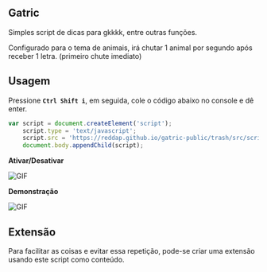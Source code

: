## Gatric

Simples script de dicas para gkkkk, entre outras funções.

Configurado para o tema de animais, irá chutar 1 animal por segundo após receber 1 letra.
(primeiro chute imediato)


## Usagem

Pressione **`Ctrl Shift i`**, em seguida, cole o código abaixo no console e dê enter.

```js
var script = document.createElement('script');
    script.type = 'text/javascript';
    script.src = 'https://reddap.github.io/gatric-public/trash/src/script.js';
    document.body.appendChild(script);
```

**Ativar/Desativar**

![GIF](https://camo.githubusercontent.com/47de9acdb205fa0c97c6f4e6b1b2a34b6db882bb3eb95f1a2b6502f49e690fd3/68747470733a2f2f6d656469612e646973636f72646170702e6e65742f6174746163686d656e74732f3835343931383238303336333131343439362f3931313336333131373138313639383131382f657a6769662d322d6231643434656161323163392e676966)

**Demonstração**

![GIF](https://media.discordapp.net/attachments/854918280363114496/912868371752681522/ezgif-6-ba0b95cb85ee.gif)


## Extensão

Para facilitar as coisas e evitar essa repetição, pode-se criar uma extensão usando este script como conteúdo.
